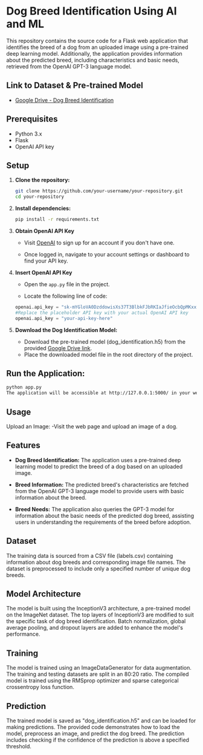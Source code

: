 # Dog Breed Identification Using AI and ML

This repository contains the source code for a Flask web application that identifies the breed of a dog from an uploaded image using a pre-trained deep learning model. Additionally, the application provides information about the predicted breed, including characteristics and basic needs, retrieved from the OpenAI GPT-3 language model.

## Link to Dataset & Pre-trained Model
- [Google Drive - Dog Breed Identification](https://drive.google.com/drive/folders/1V8V6GcJHaloWTfusTd_c1GKxLswI4Clp?usp=sharing)

## Prerequisites
- Python 3.x
- Flask
- OpenAI API key

## Setup
1. **Clone the repository:**
   ```bash
   git clone https://github.com/your-username/your-repository.git
   cd your-repository

2. **Install dependencies:**
   ```bash
   pip install -r requirements.txt

3. **Obtain OpenAI API Key**
    - Visit [OpenAI](https://beta.openai.com/signup/) to sign up for an account if you don't have one.
    
    - Once logged in, navigate to your account settings or dashboard to find your API key.

4. **Insert OpenAI API Key**
    - Open the `app.py` file in the project.
  
    - Locate the following line of code:
     ```python
     openai.api_key = "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"
     #Replace the placeholder API key with your actual OpenAI API key
     openai.api_key = "your-api-key-here"
     
5. **Download the Dog Identification Model:**
    - Download the pre-trained model (dog_identification.h5) from the provided [Google Drive link](https://drive.google.com/drive/folders/1V8V6GcJHaloWTfusTd_c1GKxLswI4Clp?usp=sharing).
    - Place the downloaded model file in the root directory of the project.

## Run the Application:
  ```bash
  python app.py
  The application will be accessible at http://127.0.0.1:5000/ in your web browser.
```
## Usage
Upload an Image:
    -Visit the web page and upload an image of a dog.


## Features
- **Dog Breed Identification:** The application uses a pre-trained deep learning model to predict the breed of a dog based on an uploaded image.

- **Breed Information:** The predicted breed's characteristics are fetched from the OpenAI GPT-3 language model to provide users with basic information about the breed.

- **Breed Needs:** The application also queries the GPT-3 model for information about the basic needs of the predicted dog breed, assisting users in understanding the requirements of the breed before adoption.

## Dataset
The training data is sourced from a CSV file (labels.csv) containing information about dog breeds and corresponding image file names. The dataset is preprocessed to include only a specified number of unique dog breeds.

## Model Architecture
The model is built using the InceptionV3 architecture, a pre-trained model on the ImageNet dataset. The top layers of InceptionV3 are modified to suit the specific task of dog breed identification. Batch normalization, global average pooling, and dropout layers are added to enhance the model's performance.

## Training
The model is trained using an ImageDataGenerator for data augmentation. The training and testing datasets are split in an 80:20 ratio. The compiled model is trained using the RMSprop optimizer and sparse categorical crossentropy loss function.

## Prediction
The trained model is saved as "dog_identification.h5" and can be loaded for making predictions. The provided code demonstrates how to load the model, preprocess an image, and predict the dog breed. The prediction includes checking if the confidence of the prediction is above a specified threshold.
